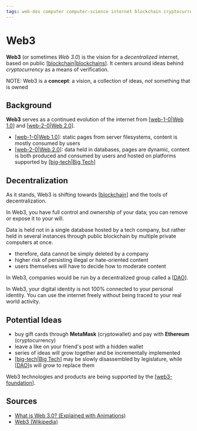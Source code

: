 ```yaml
---
tags: web-dev computer computer-science internet blockchain cryptocurrency
---
```


# Web3

**Web3** (or sometimes _Web 3.0_) is the vision for a _decentralized_ internet, based on public [[blockchain|blockchains]]. It centers around ideas behind _cryptocurrency_ as a means of verification.

NOTE: Web3 is a **concept**: a vision, a collection of ideas, _not_ something that is owned

## Background

**Web3** serves as a continued evolution of the internet from [[web-1-0|Web 1.0]] and [[web-2-0|Web 2.0]].

- [[web-1-0|Web 1.0]]: static pages from server filesystems, content is mostly consumed by users
- [[web-2-0|Web 2.0]]: data held in databases, pages are dynamic, content is both produced and consumed by users and hosted on platforms supported by [[big-tech|Big Tech]]

## Decentralization

As it stands, Web3 is shifting towards [[blockchain]] and the tools of decentralization.

In Web3, you have full control and ownership of your data; you can remove or expose it to your will.

Data is held not in a single database hosted by a tech company, but rather held in several instances through public blockchain by multiple private computers at once.

- therefore, data cannot be simply deleted by a company
- higher risk of persisting illegal or hate-oriented content
- users themselves will have to decide how to moderate content

In Web3, companies would be run by a decentralized group called a [[DAO]].

In Web3, your digital identity is not 100% connected to your personal identity. You can use the internet freely without being traced to your real world activity.

## Potential Ideas

- buy gift cards through **MetaMask** (cryptowallet) and pay with **Ethereum** (cryptocurrency)
- leave a like on your friend's post with a hidden wallet
- series of ideas will grow together and be incrementally implemented
- [[big-tech|Big Tech]] may be slowly disassembled by legislature, while [[DAO]]s will grow to replace them

Web3 technologies and products are being supported by the [[web3-foundation]].

## Sources

- [What is Web 3.0? (Explained with Animations)](https://www.youtube.com/watch?v=nHhAEkG1y2U)
- [Web3 (Wikipedia)](https://en.wikipedia.org/wiki/Web3)

[//begin]: # "Autogenerated link references for markdown compatibility"
[blockchain|blockchains]: blockchain "Blockchain"
[web-1-0|Web 1.0]: web-1-0 "Web 1.0"
[web-2-0|Web 2.0]: web-2-0 "Web 2.0"
[big-tech|Big Tech]: big-tech "Big Tech"
[blockchain]: blockchain "Blockchain"
[DAO]: DAO "DAO"
[web3-foundation]: web3-foundation "web3 foundation"
[//end]: # "Autogenerated link references"
